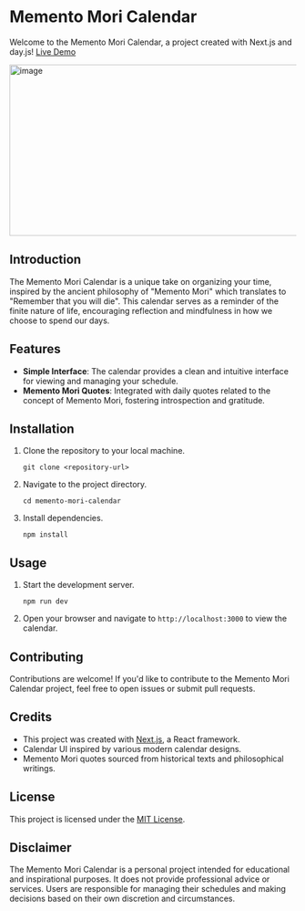 
# Memento Mori Calendar

Welcome to the Memento Mori Calendar, a project created with Next.js and day.js!
[Live Demo](https://stoic.sahajdave.com)

<img src="https://github.com/davesahaj/memento-mori-calendar/assets/20627503/c6783495-2f72-4e04-b63a-6b71a3731a27" alt="image" width="600" height="300">


## Introduction
The Memento Mori Calendar is a unique take on organizing your time, inspired by the ancient philosophy of "Memento Mori" which translates to "Remember that you will die". This calendar serves as a reminder of the finite nature of life, encouraging reflection and mindfulness in how we choose to spend our days.

## Features
- **Simple Interface**: The calendar provides a clean and intuitive interface for viewing and managing your schedule.
- **Memento Mori Quotes**: Integrated with daily quotes related to the concept of Memento Mori, fostering introspection and gratitude.

## Installation
1. Clone the repository to your local machine.
   ```
   git clone <repository-url>
   ```
2. Navigate to the project directory.
   ```
   cd memento-mori-calendar
   ```
3. Install dependencies.
   ```
   npm install
   ```

## Usage
1. Start the development server.
   ```
   npm run dev
   ```
2. Open your browser and navigate to `http://localhost:3000` to view the calendar.

## Contributing
Contributions are welcome! If you'd like to contribute to the Memento Mori Calendar project, feel free to open issues or submit pull requests.

## Credits
- This project was created with [Next.js](https://nextjs.org/), a React framework.
- Calendar UI inspired by various modern calendar designs.
- Memento Mori quotes sourced from historical texts and philosophical writings.

## License
This project is licensed under the [MIT License](LICENSE).

## Disclaimer
The Memento Mori Calendar is a personal project intended for educational and inspirational purposes. It does not provide professional advice or services. Users are responsible for managing their schedules and making decisions based on their own discretion and circumstances.
